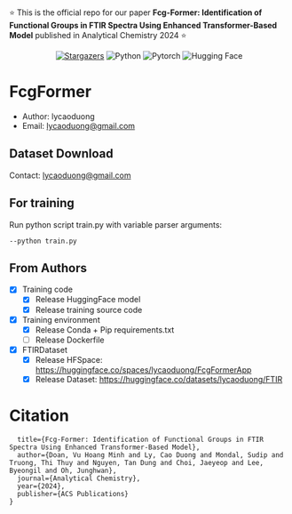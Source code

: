 
:star: This is the official repo for our paper **Fcg-Former: Identification of Functional Groups in FTIR Spectra Using Enhanced Transformer-Based Model** published in Analytical Chemistry 2024 :star:

<p align="center">
      <a href="https://github.com/lycaoduong/FcgFormer/stargazers">
      <img alt="Stargazers" src="https://img.shields.io/github/stars/lycaoduong/FcgFormer?style=for-the-badge&logo=github&color=f4dbd6&logoColor=D9E0EE&labelColor=302D41"></a>
      <img alt="Python" src="https://img.shields.io/badge/Python%20-%2314354C.svg?style=flat-square&logo=python&logoColor=white" />
      <img alt="Pytorch" src="https://img.shields.io/badge/PyTorch-EE4C2C?style=flat&logo=pytorch&logoColor=white" />
      <img alt="Hugging Face" src="https://img.shields.io/badge/🤗_Hugging_Face-_oItsMineZ&logoColor=white" />
</p>

# FcgFormer
- Author: lycaoduong
- Email: lycaoduong@gmail.com

## Dataset Download
Contact: lycaoduong@gmail.com

## For training
Run python script train.py with variable parser arguments:
```
--python train.py
```

## From Authors
- [x] Training code
    - [x] Release HuggingFace model
    - [x] Release training source code
- [x] Training environment
    - [x] Release Conda + Pip requirements.txt
    - [ ] Release Dockerfile
- [x] FTIRDataset
  - [x] Release HFSpace: https://huggingface.co/spaces/lycaoduong/FcgFormerApp 
  - [x] Release Dataset: https://huggingface.co/datasets/lycaoduong/FTIR

# **Citation**
```@article{doan2024fcg,
  title={Fcg-Former: Identification of Functional Groups in FTIR Spectra Using Enhanced Transformer-Based Model},
  author={Doan, Vu Hoang Minh and Ly, Cao Duong and Mondal, Sudip and Truong, Thi Thuy and Nguyen, Tan Dung and Choi, Jaeyeop and Lee, Byeongil and Oh, Junghwan},
  journal={Analytical Chemistry},
  year={2024},
  publisher={ACS Publications}
}
